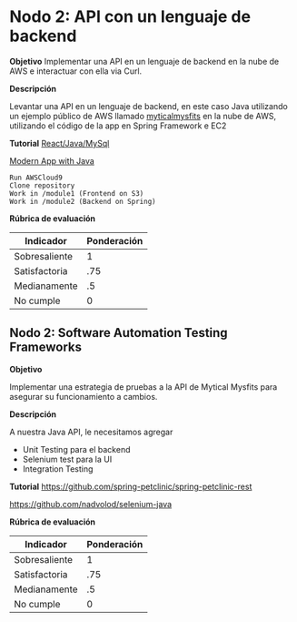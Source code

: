 # Nodo 2: API con un lenguaje de backend

**Objetivo**
Implementar una API en un lenguaje de backend en la nube de AWS e interactuar con ella via Curl.

**Descripción**

Levantar una API en un lenguaje de backend, en este caso Java utilizando un ejemplo público de AWS llamado [myticalmysfits](https://mythicalmysfits.com/) en la nube de AWS, utilizando el código de la app en Spring Framework e EC2

**Tutorial**
[React/Java/MySql](https://github.com/docker/awesome-compose/tree/master/react-java-mysql)

[Modern App with Java](https://github.com/aws-samples/aws-modern-application-workshop/tree/java)

```
Run AWSCloud9
Clone repository 
Work in /module1 (Frontend on S3)
Work in /module2 (Backend on Spring)
```


**Rúbrica de evaluación**

| Indicador        | Ponderación  |      
|------------------|--------------|
| Sobresaliente    | 1            |
| Satisfactoria    |.75           | 
| Medianamente     | .5           |
| No cumple        | 0            |

## Nodo 2: Software Automation Testing Frameworks

**Objetivo**

Implementar una estrategia de pruebas a la API de Mytical Mysfits para asegurar su funcionamiento a cambios.

**Descripción**

A nuestra Java API, le necesitamos agregar
- Unit Testing para el backend
- Selenium test para la UI 
- Integration Testing

**Tutorial**
https://github.com/spring-petclinic/spring-petclinic-rest

https://github.com/nadvolod/selenium-java

**Rúbrica de evaluación**

| Indicador        | Ponderación  |      
|------------------|--------------|
| Sobresaliente    | 1            |
| Satisfactoria    |.75           | 
| Medianamente     | .5           |
| No cumple        | 0            |